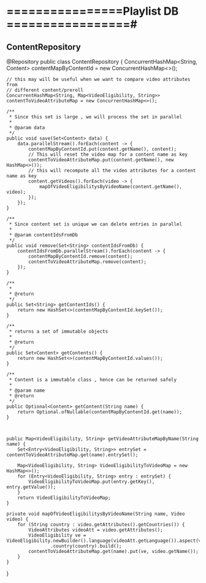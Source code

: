 # ================Playlist DB =================#

## ContentRepository ##
@Repository
public class ContentRepository {
	ConcurrentHashMap<String, Content> contentMapByContentId = new ConcurrentHashMap<>();

	// this may will be useful when we want to compare video attributes from
	// different content/preroll
	ConcurrentHashMap<String, Map<VideoEligibility, String>> contentToVideoAttributeMap = new ConcurrentHashMap<>();

	/**
	 * Since this set is large , we will process the set in parallel
	 * 
	 * @param data
	 */
	public void save(Set<Content> data) {
		data.parallelStream().forEach(content -> {
			contentMapByContentId.put(content.getName(), content);
			// This will reset the video map for a content name as key
			contentToVideoAttributeMap.put(content.getName(), new HashMap<>());
			// this will recompute all the video attributes for a content name as key
			content.getVideos().forEach(video -> {
				mapOfVideoEligibilitysByVideoName(content.getName(), video);
			});
		});
	}

	/**
	 * Since content set is unique we can delete entries in parallel
	 * 
	 * @param contentIdsFromDb
	 */
	public void remove(Set<String> contentIdsFromDb) {
		contentIdsFromDb.parallelStream().forEach(content -> {
			contentMapByContentId.remove(content);
			contentToVideoAttributeMap.remove(content);
		});
	}

	/**
	 * 
	 * @return
	 */
	public Set<String> getContentIds() {
		return new HashSet<>(contentMapByContentId.keySet());
	}

	/**
	 * returns a set of immutable objects
	 * 
	 * @return
	 */
	public Set<Content> getContents() {
		return new HashSet<>(contentMapByContentId.values());
	}

	/**
	 * Content is a immutable class , hence can be returned safely
	 * 
	 * @param name
	 * @return
	 */
	public Optional<Content> getContent(String name) {
		return Optional.ofNullable(contentMapByContentId.get(name));
	}



	public Map<VideoEligibility, String> getVideoAttributeMapByName(String name) {
		Set<Entry<VideoEligibility, String>> entrySet = contentToVideoAttributeMap.get(name).entrySet();

		Map<VideoEligibility, String> VideoEligibilityToVideoMap = new HashMap<>();
		for (Entry<VideoEligibility, String> entry : entrySet) {
			VideoEligibilityToVideoMap.put(entry.getKey(), entry.getValue());
		}
		return VideoEligibilityToVideoMap;
	}

	private void mapOfVideoEligibilitysByVideoName(String name, Video video) {
		for (String country : video.getAttributes().getCountries()) {
			VideoAttributes videoAtt = video.getAttributes();
			VideoEligibility ve = VideoEligibility.newBuilder().language(videoAtt.getLanguage()).aspect(videoAtt.getAspect())
					.country(country).build();
			contentToVideoAttributeMap.get(name).put(ve, video.getName());
		}
	}
}


